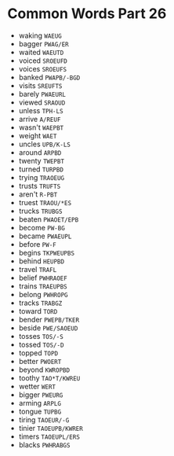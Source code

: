# Common Words Part 26

* waking `WAEUG`
* bagger `PWAG/ER`
* waited `WAEUTD`
* voiced `SROEUFD`
* voices `SROEUFS`
* banked `PWAPB/-BGD`
* visits `SREUFTS`
* barely `PWAEURL`
* viewed `SRAOUD`
* unless `TPH-LS`
* arrive `A/REUF`
* wasn't `WAEPBT`
* weight `WAET`
* uncles `UPB/K-LS`
* around `ARPBD`
* twenty `TWEPBT`
* turned `TURPBD`
* trying `TRAOEUG`
* trusts `TRUFTS`
* aren't `R-PBT`
* truest `TRAOU/*ES`
* trucks `TRUBGS`
* beaten `PWAOET/EPB`
* become `PW-BG`
* became `PWAEUPL`
* before `PW-F`
* begins `TKPWEUPBS`
* behind `HEUPBD`
* travel `TRAFL`
* belief `PWHRAOEF`
* trains `TRAEUPBS`
* belong `PWHROPG`
* tracks `TRABGZ`
* toward `TORD`
* bender `PWEPB/TKER`
* beside `PWE/SAOEUD`
* tosses `TOS/-S`
* tossed `TOS/-D`
* topped `TOPD`
* better `PWOERT`
* beyond `KWROPBD`
* toothy `TAO*T/KWREU`
* wetter `WERT`
* bigger `PWEURG`
* arming `ARPLG`
* tongue `TUPBG`
* tiring `TAOEUR/-G`
* tinier `TAOEUPB/KWRER`
* timers `TAOEUPL/ERS`
* blacks `PWHRABGS`
